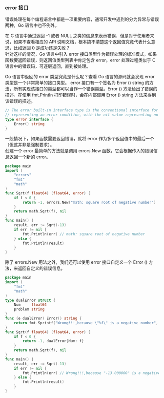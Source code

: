 
### error 接口
错误处理在每个编程语言中都是一项重要内容，通常开发中遇到的分为异常与错误两种，Go 语言中也不例外。

在 C 语言中通过返回 -1 或者 NULL 之类的信息来表示错误，但是对于使用者来说，如果不查看相应的 API 说明文档，根本搞不清楚这个返回值究竟代表什么意思，比如返回 0 是成功还是失败？  
针对这样的情况，Go 语言中引入 error 接口类型作为错误处理的标准模式，如果函数要返回错误，则返回值类型列表中肯定包含 error。error 处理过程类似于 C 语言中的错误码，可逐层返回，直到被处理。  

Go 语言中返回的 error 类型究竟是什么呢？查看 Go 语言的源码就会发现 error 类型是一个非常简单的接口类型。  error 接口有一个签名为 Error () string 的方法，所有实现该接口的类型都可以当作一个错误类型。Error () 方法给出了错误的描述，在使用 fmt.Println 打印错误时，会在内部调用 Error () string 方法来得到该错误的描述。
```go
// The error built-in interface type is the conventional interface for
// representing an error condition, with the nil value representing no error.
type error interface {
    Error() string
}
```

一般情况下，如果函数需要返回错误，就将 error 作为多个返回值中的最后一个（但这并非是强制要求）。  
创建一个 error 最简单的方法就是调用 errors.New 函数，它会根据传入的错误信息返回一个新的 error。  
```go
package main
import (
    "errors"
    "fmt"
    "math"
)
func Sqrt(f float64) (float64, error) {
    if f < 0 {
        return -1, errors.New("math: square root of negative number")
    }
    return math.Sqrt(f), nil
}
func main() {
    result, err := Sqrt(-13)
    if err != nil {
        fmt.Println(err) // math: square root of negative number
    } else {
        fmt.Println(result)
    }
}
```

除了 errors.New 用法之外，我们还可以使用 error 接口自定义一个 Error () 方法，来返回自定义的错误信息。
```go
package main
import (
    "fmt"
    "math"
)
type dualError struct {
    Num     float64
    problem string
}
func (e dualError) Error() string {
    return fmt.Sprintf("Wrong!!!,because \"%f\" is a negative number", e.Num)
}
func Sqrt(f float64) (float64, error) {
    if f < 0 {
        return -1, dualError{Num: f}
    }
    return math.Sqrt(f), nil
}
func main() {
    result, err := Sqrt(-13)
    if err != nil {
        fmt.Println(err) // Wrong!!!,because "-13.000000" is a negative number
    } else {
        fmt.Println(result)
    }
}
```

